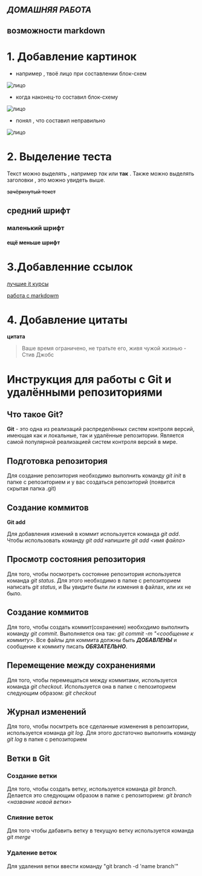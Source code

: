 ## _ДОМАШНЯЯ РАБОТА_ ##

## возможности markdown

# 1.  Добавление картинок 

* например , твоё лицо при составлении блок-схем

![лицо](https://avatars.mds.yandex.net/get-images-cbir/2972534/-P5r8-GvBudBpvg9B1h8oQ6305/ocr)

* когда наконец-то составил блок-схему

![лицо](https://tlum.ru/uploads/0bbc9f816d3255016f582f6a87bf9d64ab4e25bd83d35715282fdd56de683d90.jpeg)

* понял , что составил неправильно

![лицо](https://avatars.mds.yandex.net/i?id=c7828975c78b5b023d5ddafb1dee0a02-5094289-images-thumbs&n=13)

# 2. Выделение теста


Текст можно выделять , например   *так* или **так** . Также можно выделять заголовки , это можно увидеть выше.

~~зачёркнутый текст~~

 ## средний шрифт 
 ### маленький шрифт 
 #### ещё меньше шрифт



# 3.Добавленние ссылок

[лучшие it курсы](https://gb.ru/sale?ad1=&utm_source=yandex&utm_medium=cpc&utm_campaign=8500_geekbrains_yandex_cpc_poisk_sale_ru_brand_gizatullin_77270980&utm_content=adg_4993100052|ad_12546666726|ph_40566094072|key_geekbrains|dev_desktop|pst_premium_1|rgnid_213_%D0%9C%D0%BE%D1%81%D0%BA%D0%B2%D0%B0|placement_none|creative_{creative_name}&utm_term=geekbrains&etext=&yclid=5476260255349658630)
 
 [работа с markdowm](https://www.markdownguide.org/basic-syntax/)

 # 4. Добавление цитаты

  **цитата** 
 > Ваше время ограничено, не тратьте его, живя чужой жизнью - Стив Джобс

 

# Инструкция для работы с Git и удалёнными репозиториями

## Что такое Git?

**Git** - это одна из реализаций распределённых систем контроля версий, имеющая как и локальные, так и удалённые репозитории. Является самой популярной реализацией систем контроля версий в мире.

## Подготовка репозитория

Для создание репозитория необходимо выполнить команду *git init* в папке с репозиторием и у вас создаться репозиторий (появится скрытая папка .git)

## Создание коммитов

**Git add**

Для добавления измений в коммит используется команда *git add*. Чтобы использовать команду *git add* напишите *git add <имя файла>*

## Просмотр состояния репозитория

Для того, чтобы посмотреть состояние репозитория используется команда *git status*. Для этого необходимо в папке с репозиторием написать *git status*, и Вы увидите были ли измения в файлах, или их не было.

## Создание коммитов

Для того, чтобы создать коммит(сохранение) необходимо выполнить команду *git commit*. Выполняется она так: *git commit -m "<сообщение к коммиту>*. Все файлы для коммита должны быть ***ДОБАВЛЕНЫ*** и сообщение к коммиту писать ***ОБЯЗАТЕЛЬНО***.

## Перемещение между сохранениями

Для того, чтобы перемещаться между коммитами, используется команда *git checkout*. Используется она в папке с пепозиторием следующим образом: *git checkout*
## Журнал изменений

Для того, чтобы посмтреть все сделанные изменения в репозитории, используется команда *git log*. Для этого достаточно выполнить команду *git log* в папке с репозиторием

## Ветки в Git

### Создание ветки

Для того, чтобы создать ветку, используется команда *git branch*. Делается это следующим образом в папке с репозиторием: *git branch <название новой ветки>*

### Слияние веток

Для того чтобы дабавить ветку в текущую ветку используется команда *git merge <name branch>*

### Удаление веток

Для удаления ветки ввести команду "git branch -d 'name branch'"
  
 